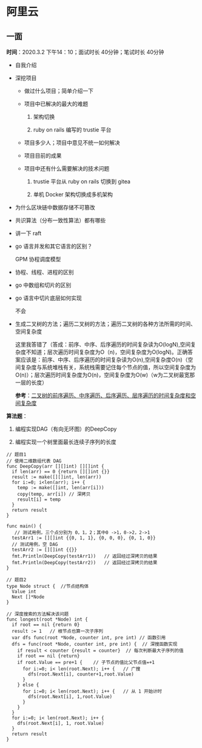 # 阿里云

## 一面

**时间**：2020.3.2 下午14：10；面试时长 40分钟；笔试时长 40分钟

- 自我介绍

- 深挖项目

    - 做过什么项目；简单介绍一下

    - 项目中已解决的最大的难题

        1. 架构切换

        2. ruby on rails 编写的 trustie 平台

    - 项目多少人；项目中意见不统一如何解决

    - 项目目前的成果

    - 项目中还有什么需要解决的技术问题

        1. trustie 平台从 ruby on rails 切换到 gitea

        2. 单机 Docker 架构切换成多机架构

- 为什么区块链中数据存储不可篡改

- 共识算法（分布一致性算法）都有哪些

- 讲一下 raft

- go 语言并发和其它语言的区别？

    GPM 协程调度模型

- 协程、线程、进程的区别

- go 中数组和切片的区别

- go 语言中切片底层如何实现

    不会

- 生成二叉树的方法；遍历二叉树的方法；遍历二叉树的各种方法所需的时间、空间复杂度

    这里我答错了（答成：前序、中序、后序遍历的时间复杂读为O(logN),空间复杂度不知道；层次遍历时间复杂度为O（n)，空间复杂度为O(logN)。正确答案应该是：前序、中序、后序遍历的时间复杂读为O(n),空间复杂度O(n)（空间复杂度与系统堆栈有关，系统栈需要记住每个节点的值，所以空间复杂度为O(n)）；层次遍历时间复杂度为O(n)，空间复杂度为O(w)（w为二叉树最宽那一层的长度）

    **参考**：[二叉树的前序遍历、中序遍历、后序遍历、层序遍历的时间复杂度和空间复杂度](https://blog.csdn.net/qq_43152052/article/details/90111095)

**算法题**：

1. 编程实现DAG（有向无环图）的DeepCopy

2. 编程实现一个树里面最长连续子序列的长度

```golang
// 题目1
// 使用二维数组代表 DAG
func DeepCopy(arr [][]int) [][]int {
  if len(arr) == 0 {return [][]int {}}
  result := make([][]int, len(arr))
  for i:=0; i<len(arr); i++ {
    temp := make([]int, len(arr[i]))
    copy(temp, arr[i]) // 深拷贝
    result[i] = temp
  }
  return result
}

func main() {
   // 测试用例，三个点分别为 0，1，2；其中0 ->1，0->2，2->1
  testArr1 := [][]int {{0, 1, 1}, {0, 0, 0}, {0, 1, 0}} 
  // 测试用例，空 DAG
  testArr2 := [][]int {{}} 
  fmt.Println(DeepCopy(testArr1))   // 返回经过深拷贝的结果
  fmt.Println(DeepCopy(testArr2))   // 返回经过深拷贝的结果
}

// 题目2
type Node struct {  //节点结构体
  Value int
  Next []*Node
}

// 深度搜索的方法解决该问题
func longest(root *Node) int {
  if root == nil {return 0}  
  result := 1   // 根节点也算一次子序列
  var dfs func(root *Node, counter int, pre int) // 函数引用
  dfs = func(root *Node, counter int, pre int) {  // 深搜函数实现
    if result < counter {result = counter}  // 每次判断最大子序列的值
    if root == nil {return}
    if root.Value == pre+1 {    // 子节点的值比父节点值=+1
      for i:=0; i< len(root.Next); i++ {   // 广搜
        dfs(root.Next[i], counter+1,root.Value)
      }
    } else {
      for i:=0; i< len(root.Next); i++ {   // 从 1 开始计时
        dfs(root.Next[i], 1,root.Value)
      }
    }
  }
  for i:=0; i< len(root.Next); i++ {
    dfs(root.Next[i], 1, root.Value)
  }
  return result
}
```

